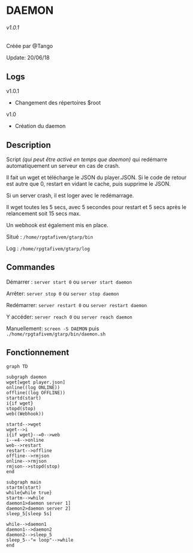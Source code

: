 # DAEMON
###### v1.0.1

Créée par @Tango 

Update: 20/06/18

## Logs
v1.0.1
* Changement des répertoires $root

v1.0
* Création du daemon

## Description

Script *(qui peut être activé en temps que daemon)* qui redémarre automatiquement un serveur en cas de crash.

Il fait un wget et télécharge le JSON du player.JSON. Si le code de retour est autre que 0, restart en vidant le cache, puis supprime le JSON.

Si un server crash, il est loger avec le redémarrage.

Il wget toutes les 5 secs, avec 5 secondes pour restart et 5 secs après le relancement soit 15 secs max.

Un webhook est également mis en place.

Situé : `/home/rpgtafivem/gtarp/bin`

Log : `/home/rpgtafivem/gtarp/log`

## Commandes

Démarrer : `server start 0` ou `server start daemon`

Arrêter: `server stop 0` ou `server stop daemon`

Redémarrer: `server restart 0` ou `server restart daemon`

Y accéder: `server reach 0` ou `server reach daemon`


Manuellement: `screen -S DAEMON` puis `./home/rpgtafivem/gtarp/bin/daemon.sh`

## Fonctionnement

```mermaid
graph TD

subgraph daemon
wget[wget player.json]
online((log ONLINE))
offline((log OFFLINE))
startd(start)
i{if wget}
stopd(stop)
web((Webhook))

startd-->wget
wget-->i
i{if wget}--=0-->web
i--=4-->online
web-->restart
restart-->offline
offline-->rmjson
online-->rmjson
rmjson-->stopd(stop)
end

subgraph main
startm(start)
while{while true}
startm-->while
daemon1>daemon server 1]
daemon2>daemon server 2]
sleep_5[sleep 5s]

while-->daemon1
daemon1-->daemon2
daemon2-->sleep_5
sleep_5--"∞ loop"-->while
end
```